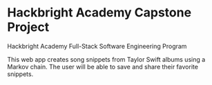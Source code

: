 # Hackbright Academy Capstone Project
Hackbright Academy Full-Stack Software Engineering Program

This web app creates song snippets from Taylor Swift albums using a Markov chain. The user will be able to save and share their favorite snippets.
